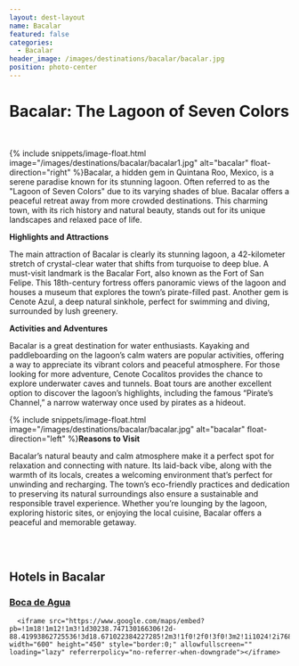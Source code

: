 ```yaml
---
layout: dest-layout
name: Bacalar
featured: false
categories:
  - Bacalar
header_image: /images/destinations/bacalar/bacalar.jpg
position: photo-center
---
```

# **Bacalar: The Lagoon of Seven Colors**

&nbsp;

{% include snippets/image-float.html image="/images/destinations/bacalar/bacalar1.jpg" alt="bacalar" float-direction="right" %}Bacalar, a hidden gem in Quintana Roo, Mexico, is a serene paradise known for its stunning lagoon.
Often referred to as the "Lagoon of Seven Colors" due to its varying shades of blue. Bacalar offers
a peaceful retreat away from more crowded destinations. This charming town, with its rich history
and natural beauty, stands out for its unique landscapes and relaxed pace of life.

**Highlights and Attractions**

The main attraction of Bacalar is clearly its stunning lagoon, a 42-kilometer stretch of crystal-clear
water that shifts from turquoise to deep blue. A must-visit landmark is the Bacalar Fort, also known
as the Fort of San Felipe. This 18th-century fortress offers panoramic views of the lagoon and
houses a museum that explores the town’s pirate-filled past. Another gem is Cenote Azul, a deep
natural sinkhole, perfect for swimming and diving, surrounded by lush greenery.

**Activities and Adventures**

Bacalar is a great destination for water enthusiasts. Kayaking and paddleboarding on the lagoon’s
calm waters are popular activities, offering a way to appreciate its vibrant colors and peaceful
atmosphere. For those looking for more adventure, Cenote Cocalitos provides the chance to explore
underwater caves and tunnels. Boat tours are another excellent option to discover the lagoon’s
highlights, including the famous “Pirate’s Channel,” a narrow waterway once used by pirates as a
hideout.

{% include snippets/image-float.html image="/images/destinations/bacalar/bacalar.jpg" alt="bacalar" float-direction="left" %}**Reasons to Visit**

Bacalar’s natural beauty and calm atmosphere make it a perfect spot for relaxation and connecting
with nature. Its laid-back vibe, along with the warmth of its locals, creates a welcoming
environment that’s perfect for unwinding and recharging. The town’s eco-friendly practices and
dedication to preserving its natural surroundings also ensure a sustainable and responsible travel
experience. Whether you’re lounging by the lagoon, exploring historic sites, or enjoying the local
cuisine, Bacalar offers a peaceful and memorable getaway.

&nbsp;  
&nbsp;  

## Hotels in Bacalar

<section class='grid'>
<div class="col-3_sm-4_xs-6 padded-1">
    <a href="/hotels/bocadeagua/">
            <div class="bg-image square" style="background-image:url('/images/hotels/bocadeagua/bocadeagua5.jpg');"></div>
            <h3 class='center'>Boca de Agua</h3>        
        </a>  
</div>

<div class='map-container center margin-1'>

      <iframe src="https://www.google.com/maps/embed?pb=!1m18!1m12!1m3!1d30238.747130166306!2d-88.41993862725536!3d18.671022384227285!2m3!1f0!2f0!3f0!3m2!1i1024!2i768!4f13.1!3m3!1m2!1s0x8f5bb13e302c19f9%3A0x11cedc7f2bd0e608!2sBacalar%2C%20Q.R.%2C%20M%C3%A9xico!5e0!3m2!1ses!2ses!4v1739388976768!5m2!1ses!2ses" width="600" height="450" style="border:0;" allowfullscreen="" loading="lazy" referrerpolicy="no-referrer-when-downgrade"></iframe>
        
  </div>


</section>